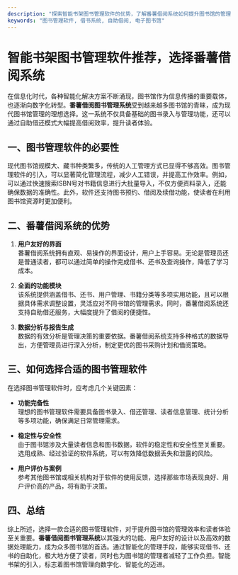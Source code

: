 ```yaml
---
description: "探索智能书架图书管理软件的优势，了解番薯借阅系统如何提升图书馆的管理效率和读者体验。"
keywords: "图书管理软件, 借书系统, 自助借阅, 电子图书馆"
---
```

# 智能书架图书管理软件推荐，选择番薯借阅系统

在信息化时代，各种智能化解决方案不断涌现，图书馆作为信息传播的重要载体，也逐渐向数字化转型。**番薯借阅图书管理系统**受到越来越多图书馆的青睐，成为现代图书馆管理的理想选择。这一系统不仅具备基础的图书录入与管理功能，还可以通过自助借还模式大幅提高借阅效率，提升读者体验。

## 一、图书管理软件的必要性

现代图书馆规模大、藏书种类繁多，传统的人工管理方式已显得不够高效。图书管理软件的引入，可以显著简化管理流程，减少人工错误，并提高工作效率。例如，可以通过快速搜索ISBN号对书籍信息进行大批量导入，不仅方便资料录入，还能确保数据的准确性。此外，软件还支持图书预约、借阅及续借功能，使读者在利用图书馆资源时更加便利。

## 二、番薯借阅系统的优势

1. **用户友好的界面**  
   番薯借阅系统拥有直观、易操作的界面设计，用户上手容易。无论是管理员还是普通读者，都可以通过简单的操作完成借书、还书及查询操作，降低了学习成本。

2. **全面的功能模块**  
   该系统提供涵盖借书、还书、用户管理、书籍分类等多项实用功能，且可以根据具体需求调整设置，灵活应对不同书馆的管理需求。同时，番薯借阅系统还支持自助借还服务，大幅度提升了借阅的便捷性。

3. **数据分析与报告生成**  
   数据的有效分析是管理决策的重要依据。番薯借阅系统支持多种格式的数据导出，方便管理员进行深入分析，制定更优的图书采购计划和借阅策略。

## 三、如何选择合适的图书管理软件

在选择图书管理软件时，应考虑几个关键因素：

- **功能完备性**  
  理想的图书管理软件需要具备图书录入、借还管理、读者信息管理、统计分析等多项功能，确保满足日常管理需求。

- **稳定性与安全性**  
  由于图书馆涉及大量读者信息和图书数据，软件的稳定性和安全性至关重要。选用成熟、经过验证的软件系统，可以有效降低数据丢失和泄露的风险。

- **用户评价与案例**  
  参考其他图书馆或相关机构对于软件的使用反馈，选择那些市场表现良好、用户评价高的产品，将有助于决策。

## 四、总结

综上所述，选择一款合适的图书管理软件，对于提升图书馆的管理效率和读者体验至关重要。**番薯借阅图书管理系统**以其强大的功能、用户友好的设计以及高效的数据处理能力，成为众多图书馆的首选。通过智能化的管理手段，能够实现借书、还书的自助化，极大地方便了读者，同时也为图书馆的管理者减轻了工作负担。智能书架的引入，标志着图书馆管理向数字化、智能化的迈进。
